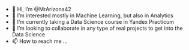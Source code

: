 - 👋 Hi, I’m @MrArizona42
- 👀 I’m interested mostly in Machine Learning, but also in Analytics
- 🌱 I’m currently taking a Data Science course in Yandex Practicum
- 💞️ I’m looking to collaborate in any type of real projects to get into the Data Science
- 📫 How to reach me ...

<!---
MrArizona42/MrArizona42 is a ✨ special ✨ repository because its `README.md` (this file) appears on your GitHub profile.
You can click the Preview link to take a look at your changes.
--->
